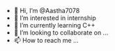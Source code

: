 - 👋 Hi, I’m @Aastha7078
- 👀 I’m interested in internship
- 🌱 I’m currently learning C++
- 💞️ I’m looking to collaborate on ...
- 📫 How to reach me ...

<!---
Aastha7078/Aastha7078 is a ✨ special ✨ repository because its `README.md` (this file) appears on your GitHub profile.
You can click the Preview link to take a look at your changes.
--->
